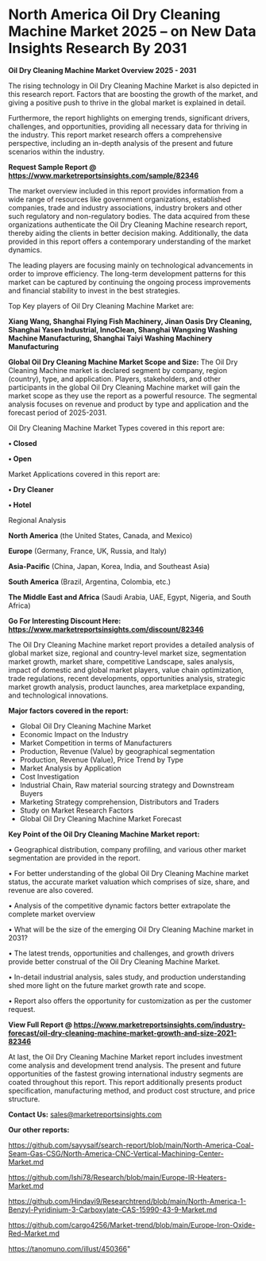 # North America Oil Dry Cleaning Machine Market 2025 – on New Data Insights Research By 2031

<Strong> Oil Dry Cleaning Machine Market Overview 2025 - 2031</strong>

The rising technology in Oil Dry Cleaning Machine Market is also depicted in this research report. Factors that are boosting the growth of the market, and giving a positive push to thrive in the global market is explained in detail.

Furthermore, the report highlights on emerging trends, significant drivers, challenges, and opportunities, providing all necessary data for thriving in the industry. This report market research offers a comprehensive perspective, including an in-depth analysis of the present and future scenarios within the industry.

<strong>Request Sample Report @ <a href=https://www.marketreportsinsights.com/sample/82346>https://www.marketreportsinsights.com/sample/82346</a></strong>

The market overview included in this report provides information from a wide range of resources like government organizations, established companies, trade and industry associations, industry brokers and other such regulatory and non-regulatory bodies. The data acquired from these organizations authenticate the Oil Dry Cleaning Machine research report, thereby aiding the clients in better decision making. Additionally, the data provided in this report offers a contemporary understanding of the market dynamics.

The leading players are focusing mainly on technological advancements in order to improve efficiency. The long-term development patterns for this market can be captured by continuing the ongoing process improvements and financial stability to invest in the best strategies.

Top Key players of Oil Dry Cleaning Machine Market are:

<strong>Xiang Wang, Shanghai Flying Fish Machinery, Jinan Oasis Dry Cleaning, Shanghai Yasen Industrial, InnoClean, Shanghai Wangxing Washing Machine Manufacturing, Shanghai Taiyi Washing Machinery Manufacturing</strong>

<strong><b>Global Oil Dry Cleaning Machine Market Scope and Size:</b></strong>
The Oil Dry Cleaning Machine market is declared segment by company, region (country), type, and application. Players, stakeholders, and other participants in the global Oil Dry Cleaning Machine market will gain the market scope as they use the report as a powerful resource. The segmental analysis focuses on revenue and product by type and application and the forecast period of 2025-2031.

Oil Dry Cleaning Machine Market Types covered in this report are:

<strong>• Closed

• Open</strong>

Market Applications covered in this report are:

<strong>• Dry Cleaner

• Hotel</strong> 

Regional Analysis

<strong>North America</strong> (the United States, Canada, and Mexico)

<strong>Europe</strong> (Germany, France, UK, Russia, and Italy)

<strong>Asia-Pacific</strong> (China, Japan, Korea, India, and Southeast Asia)

<strong>South America</strong> (Brazil, Argentina, Colombia, etc.)

<strong>The Middle East and Africa</strong> (Saudi Arabia, UAE, Egypt, Nigeria, and South Africa)

<strong>Go For Interesting Discount Here: <a href=https://www.marketreportsinsights.com/discount/82346>https://www.marketreportsinsights.com/discount/82346</a></strong>

The Oil Dry Cleaning Machine market report provides a detailed analysis of global market size, regional and country-level market size, segmentation market growth, market share, competitive Landscape, sales analysis, impact of domestic and global market players, value chain optimization, trade regulations, recent developments, opportunities analysis, strategic market growth analysis, product launches, area marketplace expanding, and technological innovations.

<strong><b>Major factors covered in the report:</b></strong>
<ul>
  <li>Global Oil Dry Cleaning Machine Market </li>
  <li>Economic Impact on the Industry</li>
  <li>Market Competition in terms of Manufacturers</li>
  <li>Production, Revenue (Value) by geographical segmentation</li>
  <li>Production, Revenue (Value), Price Trend by Type</li>
  <li>Market Analysis by Application</li>
  <li>Cost Investigation</li>
  <li>Industrial Chain, Raw material sourcing strategy and Downstream Buyers</li>
  <li>Marketing Strategy comprehension, Distributors and Traders</li>
  <li>Study on Market Research Factors</li>
  <li>Global Oil Dry Cleaning Machine Market Forecast</li>
</ul>

<strong><b>Key Point of the Oil Dry Cleaning Machine Market report:</b></strong>

• Geographical distribution, company profiling, and various other market segmentation are provided in the report.

• For better understanding of the global Oil Dry Cleaning Machine market status, the accurate market valuation which comprises of size, share, and revenue are also covered.

• Analysis of the competitive dynamic factors better extrapolate the complete market overview

• What will be the size of the emerging Oil Dry Cleaning Machine market in 2031?

• The latest trends, opportunities and challenges, and growth drivers provide better construal of the Oil Dry Cleaning Machine Market.

• In-detail industrial analysis, sales study, and production understanding shed more light on the future market growth rate and scope.

• Report also offers the opportunity for customization as per the customer request.

<strong><b>View Full Report @ <a href=https://www.marketreportsinsights.com/industry-forecast/oil-dry-cleaning-machine-market-growth-and-size-2021-82346>https://www.marketreportsinsights.com/industry-forecast/oil-dry-cleaning-machine-market-growth-and-size-2021-82346</a></b></strong>


At last, the Oil Dry Cleaning Machine Market report includes investment come analysis and development trend analysis. The present and future opportunities of the fastest growing international industry segments are coated throughout this report. This report additionally presents product specification, manufacturing method, and product cost structure, and price structure.

<strong>Contact Us:</strong>
sales@marketreportsinsights.com

<strong>Our other reports:</strong>

<a href=https://github.com/sayysaif/search-report/blob/main/North-America-Coal-Seam-Gas-CSG/North-America-CNC-Vertical-Machining-Center-Market.md>https://github.com/sayysaif/search-report/blob/main/North-America-Coal-Seam-Gas-CSG/North-America-CNC-Vertical-Machining-Center-Market.md</a>

<a href=https://github.com/Ishi78/Research/blob/main/Europe-IR-Heaters-Market.md>https://github.com/Ishi78/Research/blob/main/Europe-IR-Heaters-Market.md</a>

<a href=https://github.com/Hindavi9/Researchtrend/blob/main/North-America-1-Benzyl-Pyridinium-3-Carboxylate-CAS-15990-43-9-Market.md>https://github.com/Hindavi9/Researchtrend/blob/main/North-America-1-Benzyl-Pyridinium-3-Carboxylate-CAS-15990-43-9-Market.md</a>

<a href=https://github.com/cargo4256/Market-trend/blob/main/Europe-Iron-Oxide-Red-Market.md>https://github.com/cargo4256/Market-trend/blob/main/Europe-Iron-Oxide-Red-Market.md</a>

<a href=https://tanomuno.com/illust/450366>https://tanomuno.com/illust/450366</a>"
